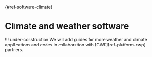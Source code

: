 [](){#ref-software-climate}
# Climate and weather software

!!! under-construction
    We will add guides for more weather and climate appllications and codes in collaboration with [CWP][ref-platform-cwp] partners.

